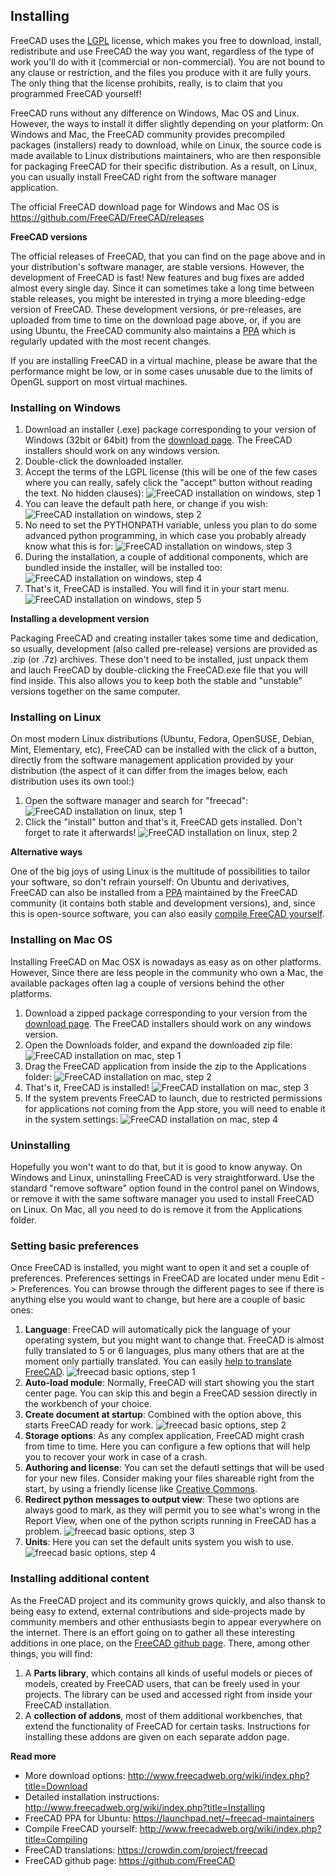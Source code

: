 ## Installing

FreeCAD uses the [LGPL](https://en.wikipedia.org/wiki/GNU_Lesser_General_Public_License) license, which makes 
you free to download, install, redistribute and use FreeCAD the way you want, regardless of the type of work 
you'll do with it (commercial or non-commercial). You are not bound to any clause or restriction, and the files
you produce with it are fully yours. The only thing that the license prohibits, really, is to claim that you 
programmed FreeCAD yourself!

FreeCAD runs without any difference on Windows, Mac OS and Linux. However, the ways to install it differ slightly
depending on your platform: On Windows and Mac, the FreeCAD community provides precompiled packages
(installers) ready to download, while on Linux, the source code is made available to Linux distributions
maintainers, who are then responsible for packaging FreeCAD for their specific distribution. As a result,
on Linux, you can usually install FreeCAD right from the software manager application.

The official FreeCAD download page for Windows and Mac OS is https://github.com/FreeCAD/FreeCAD/releases

**FreeCAD versions**

The official releases of FreeCAD, that you can find on the page above and in your distribution's software
manager, are stable versions. However, the development of FreeCAD is fast! New features and bug fixes
are added almost every single day. Since it can sometimes take a long time between stable releases, you might
be interested in trying a more bleeding-edge version of FreeCAD. These development versions, or pre-releases,
are uploaded from time to time on the download page above, or, if you are using Ubuntu, the FreeCAD community
also maintains a [PPA](https://launchpad.net/~freecad-maintainers/+archive/ubuntu/freecad-daily) which is 
regularly updated with the most recent changes.

If you are installing FreeCAD in a virtual machine, please be aware that the performance might be low, or 
in some cases unusable due to the limits of OpenGL support on most virtual machines.

### Installing on Windows

1. Download an installer (.exe) package corresponding to your version of Windows (32bit or 64bit) from  the [download page](https://github.com/FreeCAD/FreeCAD/release). The FreeCAD installers should work on any windows version.
2. Double-click the downloaded installer.
3. Accept the terms of the LGPL license (this will be one of the few cases where you can really, safely click the "accept" button without reading the text. No hidden clauses):
![FreeCAD installation on windows, step 1](http://www.freecadweb.org/wiki/images/0/05/Freecad-windows-install-01.jpg)
4. You can leave the default path here, or change if you wish:
![FreeCAD installation on windows, step 2](http://www.freecadweb.org/wiki/images/7/73/Freecad-windows-install-02.jpg)
5. No need to set the PYTHONPATH variable, unless you plan to do some advanced python programming, in which case you probably already know what this is for:
![FreeCAD installation on windows, step 3](http://www.freecadweb.org/wiki/images/1/1b/Freecad-windows-install-03.jpg)
6. During the installation, a couple of additional components, which are bundled inside the installer, will be installed too:
![FreeCAD installation on windows, step 4](http://www.freecadweb.org/wiki/images/5/53/Freecad-windows-install-04.jpg)
7. That's it, FreeCAD is installed. You will find it in your start menu.
![FreeCAD installation on windows, step 5](http://www.freecadweb.org/wiki/images/0/0b/Freecad-windows-install-05.jpg)

**Installing a development version**

Packaging FreeCAD and creating installer takes some time and dedication, so usually, development (also called 
pre-release) versions are provided as .zip (or .7z) archives. These don't need to be installed, just unpack
them and lauch FreeCAD by double-clicking the FreeCAD.exe file that you will find inside. This also allows you to
keep both the stable and "unstable" versions together on the same computer.

### Installing on Linux

On most modern Linux distributions (Ubuntu, Fedora, OpenSUSE, Debian, Mint, Elementary, etc), FreeCAD can be installed
with the click of a button, directly from the software management application provided by your distribution (the
aspect of it can differ from the images below, each distribution uses its own tool:)

1. Open the software manager and search for "freecad":
![FreeCAD installation on linux, step 1](http://www.freecadweb.org/wiki/images/4/4e/Freecad-linux-install-01.jpg)
2. Click the "install" button and that's it, FreeCAD gets installed. Don't forget to rate it afterwards!
![FreeCAD installation on linux, step 2](http://www.freecadweb.org/wiki/images/6/6f/Freecad-linux-install-02.jpg)

**Alternative ways**

One of the big joys of using Linux is the multitude of possibilities to tailor your software, so don't refrain
yourself: On Ubuntu and derivatives, FreeCAD can also be installed from a 
[PPA](https://launchpad.net/~freecad-maintainers) maintained by the FreeCAD
community (it contains both stable and development versions), and, since this is open-source software, you
can also easily [compile FreeCAD yourself](http://www.freecadweb.org/wiki/index.php?title=Compiling).

### Installing on  Mac OS

Installing FreeCAD on Mac OSX is nowadays as easy as on other platforms. However, Since there are less people
in the community who own a Mac, the available packages often lag a couple of versions behind the other
platforms.

1. Download a zipped package corresponding to your version from  the [download page](https://github.com/FreeCAD/FreeCAD/release). The FreeCAD installers should work on any windows version.
2. Open the Downloads folder, and expand the downloaded zip file:
![FreeCAD installation on mac, step 1](http://www.freecadweb.org/wiki/images/7/76/Freecad-mac-01.jpg)
3. Drag the FreeCAD application from inside the zip to the Applications folder:
![FreeCAD installation on mac, step 2](http://www.freecadweb.org/wiki/images/a/a7/Freecad-mac-02.jpg)
4. That's it, FreeCAD is installed!
![FreeCAD installation on mac, step 3](http://www.freecadweb.org/wiki/images/2/2b/Freecad-mac-03.jpg)
5. If the system prevents FreeCAD to launch, due to restricted permissions for applications not coming from the App store, you will need to enable it in the system settings:
![FreeCAD installation on mac, step 4](http://www.freecadweb.org/wiki/images/f/fe/Freecad-mac-04.jpg)

### Uninstalling

Hopefully you won't want to do that, but it is good to know anyway. On Windows and Linux, uninstalling FreeCAD
is very straightforward. Use the standard "remove software" option found in the control panel on Windows, or remove it
with the same software manager you used to install FreeCAD on Linux. On Mac, all you need to do is remove it from the Applications folder.

### Setting basic preferences

Once FreeCAD is installed, you might want to open it and set a couple of preferences. Preferences settings in
FreeCAD are located under menu Edit -> Preferences. You can browse through the different pages to see if there is
anything else you would want to change, but here are a couple of basic ones:

1. **Language**: FreeCAD will automatically pick the language of your operating system, but you might want to change that. FreeCAD is almost fully translated to 5 or 6 languages, plus many others that are at the moment only partially translated. You can easily [help to translate FreeCAD](https://crowdin.com/project/freecad).
![freecad basic options, step 1](http://www.freecadweb.org/wiki/images/f/f1/Freecad-basic-options01.jpg)
2. **Auto-load module**: Normally, FreeCAD will start showing you the start center page. You can skip this and begin a FreeCAD session directly in the workbench of your choice.
3. **Create document at startup**: Combined with the option above, this starts FreeCAD ready for work.
![freecad basic options, step 2](http://www.freecadweb.org/wiki/images/8/8e/Freecad-basic-options02.jpg)
4. **Storage options**: As any complex application, FreeCAD might crash from time to time. Here you can configure a few options that will help you to recover your work in case of a crash.
5. **Authoring and license**: You can set the defautl settings that will be used for your new files. Consider making your files shareable right from the start, by using a friendly license like [Creative Commons](https://creativecommons.org/).
6. **Redirect python messages to output view**: These two options are always good to mark, as they will permit you to see what's wrong in the Report View, when one of the python scripts running in FreeCAD has a problem.
![freecad basic options, step 3](http://www.freecadweb.org/wiki/images/1/19/Freecad-basic-options03.jpg)
7. **Units**: Here you can set the default units system you wish to use.
![freecad basic options, step 4](http://www.freecadweb.org/wiki/images/c/c5/Freecad-basic-options04.jpg)

### Installing additional content

As the FreeCAD project and its community grows quickly, and also thansk to being easy to extend,
external contributions and side-projects made by community members and other enthusiasts begin to 
appear everywhere on the internet. There is an effort going on to gather all these interesting additions in
one place, on the [FreeCAD github page](https://github.com/FreeCAD). There, among other things, you will find:

1. A **Parts library**, which contains all kinds of useful models or pieces of models, created by FreeCAD users, that can be freely used in your projects. The library can be used and accessed right from inside your FreeCAD installation.
2. A **collection of addons**, most of them additional workbenches, that extend the functionality of FreeCAD for certain tasks. Instructions for installing these addons are given on each separate addon page.

**Read more**

* More download options: http://www.freecadweb.org/wiki/index.php?title=Download
* Detailed installation instructions: http://www.freecadweb.org/wiki/index.php?title=Installing
* FreeCAD PPA for Ubuntu: https://launchpad.net/~freecad-maintainers
* Compile FreeCAD yourself: http://www.freecadweb.org/wiki/index.php?title=Compiling
* FreeCAD translations: https://crowdin.com/project/freecad
* FreeCAD github page: https://github.com/FreeCAD
